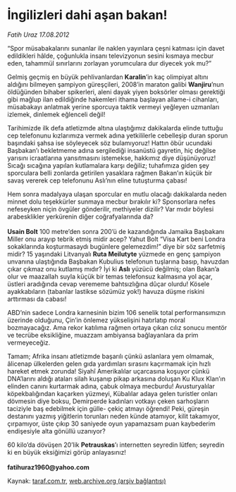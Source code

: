 # İngilizleri dahi aşan bakan!

*Fatih Uraz 17.08.2012*

<div class="yazi"><p>“Spor müsabakalarını sunanlar ile naklen yayınlara çeşni katması için davet edildikleri hâlde, çoğunlukla insanı televizyonun sesini kısmaya mecbur eden, tahammül sınırlarını zorlayan yorumculara dur diyecek yok mu?”</p>
<p>Gelmiş geçmiş en büyük pehlivanlardan <b>Karalin</b>’in kaç olimpiyat altını aldığını bilmeyen şampiyon güreşçileri, 2008’in maraton galibi <b>Wanjiru</b>’nun öldüğünden bihaber spikerleri, aleni dayak yiyen boksörler olması gerektiği gibi mağlup ilan edildiğinde hakemleri ithama başlayan allame-i cihanları, müsabakayı anlatmak yerine sporcuya taktik vermeyi yeğleyen uzmanları izlemek, dinlemek eğlenceli değil!</p>
<p>Tarihimizde ilk defa atletizmde altına ulaştığımız dakikalarda elinde tuttuğu cep telefonunu kızlarımıza vermek adına yetkililerle cebelleşip duran sporun başındaki şahsa ise söyleyecek söz bulamıyoruz! Hattın öbür ucundaki Başbakan’ı bekletmeme adına sergilediği insanüstü gayretin, hiç değilse yarısını icraatlarına yansıtmasını istemekse, hakkımız diye düşünüyoruz! Sıcağı sıcağına yapılan kutlamalara karşı değiliz; tuhafımıza giden şey sporculara belli zonlarda getirilen yasaklara rağmen Bakan’ın küçük bir savaş vererek cep telefonunu Aslı’nın eline tutuşturma çabası!</p>
<p>Hem sonra madalyaya ulaşan sporcular en mutlu olacağı dakikalarda neden minnet dolu teşekkürler sunmaya mecbur bırakılır ki? Sponsorlara nefes nefeseyken niçin övgüler gönderilir, methiyeler dizilir? Var mıdır böylesi arabesklikler yerkürenin diğer coğrafyalarında da?<br/><br/><b>Usain Bolt</b> 100 metre’den sonra 200’ü de kazandığında Jamaika Başbakanı Miller onu arayıp tebrik etmiş midir acep? Yahut Bolt “Visa Kart beni Londra sokaklarında koşturmasaydı bugünlere gelemezdim!” diye bir söz sarfetmiş midir? 15 yaşındaki Litvanyalı <b>Ruta Meilutyte</b> yüzmede en genç şampiyon unvanına ulaştığında Başbakan Kubulius telefonun tuşlarına basıp, havuzdan çıkar çıkmaz onu kutlamış mıdır? İyi ki <b>Aslı</b> yüzücü değilmiş; olan Bakan’a olur ve maazallah suyla küçük bir temas telefonsuz kalmasına yol açar, üstleri aradığında cevap verememe bahtsızlığına dûçar olurdu! Kösele ayakkabıların (tabanlar lastikse sözümüz yok!) havuza düşme riskini arttırması da cabası!</p>
<p>ABD’nin sadece Londra karnesinin bizim 106 senelik total performansımızın üzerinde olduğunu, Çin’in önlemez yükselişini hatırlatıp moral bozmayacağız. Ama rekor katılıma rağmen ortaya çıkan cılız sonucu mentör ve tecrübe eksikliğine, muazzam ambiyansa bağlayanlara da prim vermeyeceğiz. </p>
<p>Tamam; Afrika insanı atletizmde başarılı çünkü aslanlara yem olmamak, âlicenap ülkelerden gelen gıda yardımları sırasını kaçırmamak için hızlı hareket etmek zorunda! Siyahî Amerikalılar uçarcasına koşuyor çünkü DNA’larını aldığı ataları silah kuşanıp pikap arkasına doluşan Ku Klux Klan’ın elinden canını kurtarmak adına, çabuk olmaya mecburdu! Avusturyalılar köpekbalığından kaçarken yüzmeyi, Kübalılar adaya gelen turistler onları dövmesin diye boksu, Demirperde kadınları votkayı çeken sarhoşların taciziyle baş edebilmek için gülle- çekiç atmayı öğrendi! Peki, güreşin destanını yazmış yiğitlerin torunları neden künde atamıyor, kilit takamıyor, çırpamıyor, üste çıkıp 30 saniyede oyun yapamazsam puan kaybederim endişesiyle alta gönüllü uzanıyor?</p>
<p>60 kilo’da dövüşen 20’lik <b>Petrauskas</b>’ı internetten seyredin lütfen; seyredin ki en büyük eksiğimizi görüp anlayasınız!<br/><br/><b>fatihuraz1960@yahoo.com</b></p>
</div>

Kaynak: [taraf.com.tr](http://www.taraf.com.tr/fatih-uraz/makale-ingilizleri-dahi-asan-bakan.htm), [web.archive.org (arşiv bağlantısı)](http://web.archive.org/web/20131107150150/http://www.taraf.com.tr/fatih-uraz/makale-ingilizleri-dahi-asan-bakan.htm)

